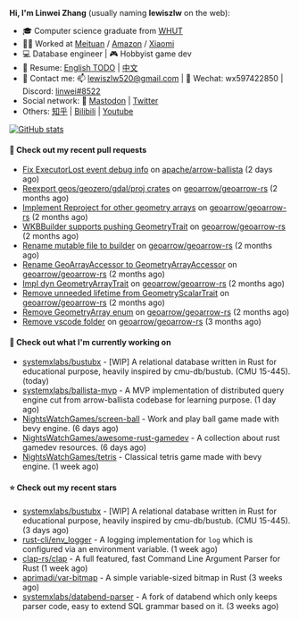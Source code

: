 **Hi, I'm Linwei Zhang** (usually naming **lewiszlw** on the web):
- 🎓 Computer science graduate from [WHUT](https://en.wikipedia.org/wiki/Wuhan_University_of_Technology)
- 👨‍💻 Worked at [Meituan](https://about.meituan.com/home) / [Amazon](https://www.amazon.com/) / [Xiaomi](https://www.mi.com/)
- 💻 Database engineer | 🎮 Hobbyist game dev
- 📄 Resume: [English TODO](https://github.com/lewiszlw/lewiszlw/blob/main/Resume_EN.md) | [中文](https://github.com/lewiszlw/lewiszlw/blob/main/Resume_CN.md)
- 📱 Contact me: 📫 [lewiszlw520@gmail.com](mailto:lewiszlw520@gmail.com) | 💬 Wechat: wx597422850 | Discord: [linwei#8522](http://discordapp.com/users/891664307035713576)
- Social network: 🦣 [Mastodon](https://mastodon.world/@lewiszlw) | [Twitter](https://twitter.com/lewiszlw)
- Others: [知乎](https://www.zhihu.com/people/tian-qian-zhu-wu-ya) | [Bilibili](https://space.bilibili.com/43876861) | [Youtube](https://www.youtube.com/channel/UCnvri1tqAjxsp9nGQ63zUNw)

[![GitHub stats](https://github-readme-stats.vercel.app/api?username=lewiszlw&count_private=true&show_icons=true&theme=solarized-dark&include_all_commits=true)](https://github.com/anuraghazra/github-readme-stats)

#### 🔨 Check out my recent pull requests

- [Fix ExecutorLost event debug info](https://github.com/apache/arrow-ballista/pull/988) on [apache/arrow-ballista](https://github.com/apache/arrow-ballista) (2 days ago)
- [Reexport geos/geozero/gdal/proj crates](https://github.com/geoarrow/geoarrow-rs/pull/319) on [geoarrow/geoarrow-rs](https://github.com/geoarrow/geoarrow-rs) (2 months ago)
- [Implement Reproject for other geometry arrays](https://github.com/geoarrow/geoarrow-rs/pull/310) on [geoarrow/geoarrow-rs](https://github.com/geoarrow/geoarrow-rs) (2 months ago)
- [WKBBuilder supports pushing GeometryTrait](https://github.com/geoarrow/geoarrow-rs/pull/309) on [geoarrow/geoarrow-rs](https://github.com/geoarrow/geoarrow-rs) (2 months ago)
- [Rename mutable file to builder](https://github.com/geoarrow/geoarrow-rs/pull/298) on [geoarrow/geoarrow-rs](https://github.com/geoarrow/geoarrow-rs) (2 months ago)
- [Rename GeoArrayAccessor to GeometryArrayAccessor](https://github.com/geoarrow/geoarrow-rs/pull/297) on [geoarrow/geoarrow-rs](https://github.com/geoarrow/geoarrow-rs) (2 months ago)
- [Impl dyn GeometryArrayTrait](https://github.com/geoarrow/geoarrow-rs/pull/296) on [geoarrow/geoarrow-rs](https://github.com/geoarrow/geoarrow-rs) (2 months ago)
- [Remove unneeded lifetime from GeometryScalarTrait](https://github.com/geoarrow/geoarrow-rs/pull/295) on [geoarrow/geoarrow-rs](https://github.com/geoarrow/geoarrow-rs) (2 months ago)
- [Remove GeometryArray enum](https://github.com/geoarrow/geoarrow-rs/pull/291) on [geoarrow/geoarrow-rs](https://github.com/geoarrow/geoarrow-rs) (2 months ago)
- [Remove vscode folder](https://github.com/geoarrow/geoarrow-rs/pull/259) on [geoarrow/geoarrow-rs](https://github.com/geoarrow/geoarrow-rs) (3 months ago)

#### 👷 Check out what I'm currently working on

- [systemxlabs/bustubx](https://github.com/systemxlabs/bustubx) - [WIP] A relational database written in Rust for educational purpose, heavily inspired by cmu-db/bustub. (CMU 15-445). (today)
- [systemxlabs/ballista-mvp](https://github.com/systemxlabs/ballista-mvp) - A MVP implementation of distributed query engine cut from arrow-ballista codebase for learning purpose.  (1 day ago)
- [NightsWatchGames/screen-ball](https://github.com/NightsWatchGames/screen-ball) - Work and play ball game made with bevy engine. (6 days ago)
- [NightsWatchGames/awesome-rust-gamedev](https://github.com/NightsWatchGames/awesome-rust-gamedev) - A collection about rust gamedev resources. (6 days ago)
- [NightsWatchGames/tetris](https://github.com/NightsWatchGames/tetris) - Classical tetris game made with bevy engine. (1 week ago)

#### ⭐ Check out my recent stars

- [systemxlabs/bustubx](https://github.com/systemxlabs/bustubx) - [WIP] A relational database written in Rust for educational purpose, heavily inspired by cmu-db/bustub. (CMU 15-445). (3 days ago)
- [rust-cli/env_logger](https://github.com/rust-cli/env_logger) - A logging implementation for `log` which is configured via an environment variable. (1 week ago)
- [clap-rs/clap](https://github.com/clap-rs/clap) - A full featured, fast Command Line Argument Parser for Rust (1 week ago)
- [aprimadi/var-bitmap](https://github.com/aprimadi/var-bitmap) - A simple variable-sized bitmap in Rust (3 weeks ago)
- [systemxlabs/databend-parser](https://github.com/systemxlabs/databend-parser) - A fork of databend which only keeps parser code, easy to extend SQL grammar based on it. (3 weeks ago)
